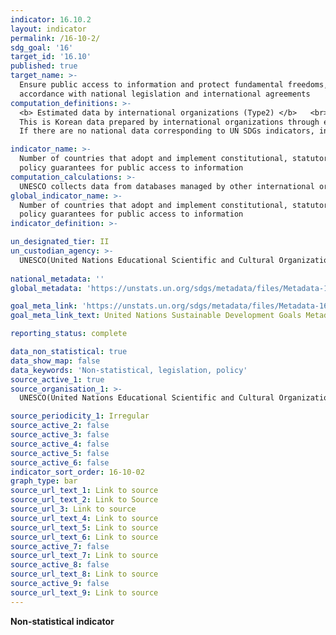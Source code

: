 ```yaml
---
indicator: 16.10.2
layout: indicator
permalink: /16-10-2/
sdg_goal: '16'
target_id: '16.10'
published: true
target_name: >-
  Ensure public access to information and protect fundamental freedoms, in
  accordance with national legislation and international agreements
computation_definitions: >-
  <b> Estimated data by international organizations (Type2) </b>   <br>
  This is Korean data prepared by international organizations through estimation and modeling. <br>
  If there are no national data corresponding to UN SDGs indicators, international data are available for monitoring.

indicator_name: >-
  Number of countries that adopt and implement constitutional, statutory and/or
  policy guarantees for public access to information
computation_calculations: >-
  UNESCO collects data from databases managed by other international organizations, questionnaires self-conducted by member states, and estimates based on other data sources
global_indicator_name: >-
  Number of countries that adopt and implement constitutional, statutory and/or
  policy guarantees for public access to information
indicator_definition: >-

un_designated_tier: II
un_custodian_agency: >-
  UNESCO(United Nations Educational Scientific and Cultural Organization)
  
national_metadata: ''  
global_metadata: 'https://unstats.un.org/sdgs/metadata/files/Metadata-16-10-02.pdf'  

goal_meta_link: 'https://unstats.un.org/sdgs/metadata/files/Metadata-16-10-02.pdf'
goal_meta_link_text: United Nations Sustainable Development Goals Metadata (PDF 82.8 KB)

reporting_status: complete

data_non_statistical: true
data_show_map: false
data_keywords: 'Non-statistical, legislation, policy'
source_active_1: true
source_organisation_1: >- 
  UNESCO(United Nations Educational Scientific and Cultural Organization)

source_periodicity_1: Irregular
source_active_2: false
source_active_3: false
source_active_4: false
source_active_5: false
source_active_6: false
indicator_sort_order: 16-10-02
graph_type: bar
source_url_text_1: Link to source
source_url_text_2: Link to Source
source_url_3: Link to source
source_url_text_4: Link to source
source_url_text_5: Link to source
source_url_text_6: Link to source
source_active_7: false
source_url_text_7: Link to source
source_active_8: false
source_url_text_8: Link to source
source_active_9: false
source_url_text_9: Link to source
---
```

**Non-statistical indicator**
